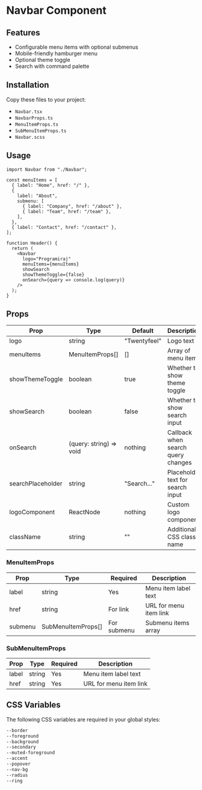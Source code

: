# Navbar Component

## Features

- Configurable menu items with optional submenus
- Mobile-friendly hamburger menu
- Optional theme toggle
- Search with command palette

## Installation

Copy these files to your project:

- `Navbar.tsx`
- `NavbarProps.ts`
- `MenuItemProps.ts`
- `SubMenuItemProps.ts`
- `Navbar.scss`

## Usage

```tsx
import Navbar from "./Navbar";

const menuItems = [
  { label: "Home", href: "/" },
  {
    label: "About",
    submenu: [
      { label: "Company", href: "/about" },
      { label: "Team", href: "/team" },
    ],
  },
  { label: "Contact", href: "/contact" },
];

function Header() {
  return (
    <Navbar
      logo="Programiraj"
      menuItems={menuItems}
      showSearch
      showThemeToggle={false}
      onSearch={query => console.log(query)}
    />
  );
}
```

## Props

| Prop              | Type                    | Default      | Description                        |
|-------------------|-------------------------|--------------|------------------------------------|
| logo              | string                  | "Twentyfeel" | Logo text                          |
| menuItems         | MenuItemProps[]         | []           | Array of menu items                |
| showThemeToggle   | boolean                 | true         | Whether to show theme toggle       |
| showSearch        | boolean                 | false        | Whether to show search input       |
| onSearch          | (query: string) => void | nothing      | Callback when search query changes |
| searchPlaceholder | string                  | "Search..."  | Placeholder text for search input  |
| logoComponent     | ReactNode               | nothing      | Custom logo component              |
| className         | string                  | ""           | Additional CSS class name          |

### MenuItemProps

| Prop    | Type               | Required    | Description            |
|---------|--------------------|-------------|------------------------|
| label   | string             | Yes         | Menu item label text   |
| href    | string             | For link    | URL for menu item link |
| submenu | SubMenuItemProps[] | For submenu | Submenu items array    |

### SubMenuItemProps

| Prop  | Type   | Required | Description            |
|-------|--------|----------|------------------------|
| label | string | Yes      | Menu item label text   |
| href  | string | Yes      | URL for menu item link |

## CSS Variables

The following CSS variables are required in your global styles:

```scss
--border
--foreground
--background
--secondary
--muted-foreground
--accent
--popover
--nav-bg
--radius
--ring
```
